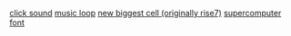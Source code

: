 
[click sound](https://opengameart.org/content/menu-selection-click)
[music loop](https://opengameart.org/content/menu-loop)
[new biggest cell (originally rise7)](https://opengameart.org/content/level-up-power-up-coin-get-13-sounds)
[supercomputer font](https://www.1001fonts.com/supercomputer-font.html)